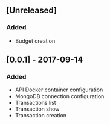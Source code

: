 ## [Unreleased]
### Added
- Budget creation

## [0.0.1] - 2017-09-14
### Added
- API Docker container configuration
- MongoDB connection configuration
- Transactions list
- Transaction show
- Transaction creation
